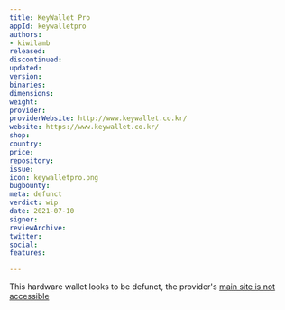 ```yaml
---
title: KeyWallet Pro
appId: keywalletpro
authors:
- kiwilamb
released: 
discontinued: 
updated: 
version: 
binaries: 
dimensions: 
weight: 
provider: 
providerWebsite: http://www.keywallet.co.kr/
website: https://www.keywallet.co.kr/
shop: 
country: 
price: 
repository: 
issue: 
icon: keywalletpro.png
bugbounty: 
meta: defunct
verdict: wip
date: 2021-07-10
signer: 
reviewArchive: 
twitter: 
social: 
features: 

---
```


This hardware wallet looks to be defunct, the provider's [main site is not accessible](http://www.keywallet.co.kr) 
